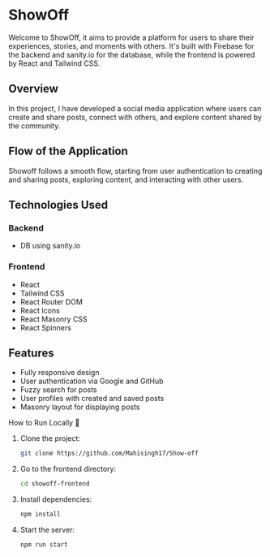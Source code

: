 # ShowOff

Welcome to ShowOff, it aims to provide a platform for users to share their experiences, stories, and moments with others. It's built with Firebase for the backend and sanity.io for the database, while the frontend is powered by React and Tailwind CSS.

## Overview
In this project, I have developed a social media application where users can create and share posts, connect with others, and explore content shared by the community.

## Flow of the Application
Showoff follows a smooth flow, starting from user authentication to creating and sharing posts, exploring content, and interacting with other users.

## Technologies Used
### Backend
- DB using sanity.io

### Frontend
- React
- Tailwind CSS
- React Router DOM
- React Icons
- React Masonry CSS
- React Spinners

## Features
- Fully responsive design
- User authentication via Google and GitHub
- Fuzzy search for posts
- User profiles with created and saved posts
- Masonry layout for displaying posts

How to Run Locally 🚀
1. Clone the project:
    ```bash
    git clone https://github.com/Mahisingh17/Show-off
    ```
2. Go to the frontend directory:
    ```bash
    cd showoff-frontend
    ```
3. Install dependencies:
    ```bash
    npm install
    ```
4. Start the server:
    ```bash
    npm run start
    ```
